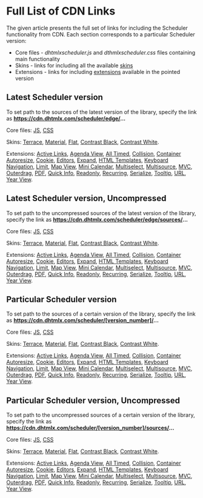 Full List of CDN Links
=====================

The given article presents the full set of links for including the Scheduler functionality from CDN. Each section corresponds to a particular Scheduler version:

- Core files - *dhtmlxscheduler.js* and *dthmlxscheduler.css* files containing main functionality
- Skins - links for including all the available [skins](skins.md)
- Extensions - links for including [extensions](extensions_list.md) available in the pointed version

Latest Scheduler version
---------------

To set path to the sources of the latest version of the library, specify the link as **https://cdn.dhtmlx.com/scheduler/edge/...**

Core files: [JS](https://cdn.dhtmlx.com/scheduler/edge/dhtmlxscheduler.js), [CSS](https://cdn.dhtmlx.com/scheduler/edge/dhtmlxscheduler.css)

Skins: [Terrace](https://cdn.dhtmlx.com/scheduler/edge/dhtmlxscheduler_terrace.css),
[Material](https://cdn.dhtmlx.com/scheduler/edge/dhtmlxscheduler_material.css),
[Flat](https://cdn.dhtmlx.com/scheduler/edge/dhtmlxscheduler_flat.css),
[Contrast Black](https://cdn.dhtmlx.com/scheduler/edge/dhtmlxscheduler_contrast_black.css),
[Contrast White](https://cdn.dhtmlx.com/scheduler/edge/dhtmlxscheduler_contrast_white.css).

Extensions: [Active Links](https://cdn.dhtmlx.com/scheduler/edge/ext/dhtmlxscheduler_active_links.js),
[Agenda View](https://cdn.dhtmlx.com/scheduler/edge/ext/dhtmlxscheduler_agenda_view.js),
[All Timed](https://cdn.dhtmlx.com/scheduler/edge/ext/dhtmlxscheduler_all_timed.js),
[Collision](https://cdn.dhtmlx.com/scheduler/edge/ext/dhtmlxscheduler_collision.js),
[Container Autoresize](https://cdn.dhtmlx.com/scheduler/edge/ext/dhtmlxscheduler_container_autoresize.js),
[Cookie](https://cdn.dhtmlx.com/scheduler/edge/ext/dhtmlxscheduler_cookie.js),
[Editors](https://cdn.dhtmlx.com/scheduler/edge/ext/dhtmlxscheduler_editors.js),
[Expand](https://cdn.dhtmlx.com/scheduler/edge/ext/dhtmlxscheduler_expand.js),
[HTML Templates](https://cdn.dhtmlx.com/scheduler/edge/ext/dhtmlxscheduler_html_templates.js),
[Keyboard Navigation](https://cdn.dhtmlx.com/scheduler/edge/ext/dhtmlxscheduler_key_nav.js),
[Limit](https://cdn.dhtmlx.com/scheduler/edge/ext/dhtmlxscheduler_limit.js),
[Map View](https://cdn.dhtmlx.com/scheduler/edge/ext/dhtmlxscheduler_map_view.js),
[Mini Calendar](https://cdn.dhtmlx.com/scheduler/edge/ext/dhtmlxscheduler_minical.js),
[Multiselect](https://cdn.dhtmlx.com/scheduler/edge/ext/dhtmlxscheduler_multiselect.js),
[Multisource](https://cdn.dhtmlx.com/scheduler/edge/ext/dhtmlxscheduler_multisource.js),
[MVC](https://cdn.dhtmlx.com/scheduler/edge/ext/dhtmlxscheduler_mvc.js),
[Outerdrag](https://cdn.dhtmlx.com/scheduler/edge/ext/dhtmlxscheduler_outerdrag.js),
[PDF](https://cdn.dhtmlx.com/scheduler/edge/ext/dhtmlxscheduler_pdf.js),
[Quick Info](https://cdn.dhtmlx.com/scheduler/edge/ext/dhtmlxscheduler_quick_info.js),
[Readonly](https://cdn.dhtmlx.com/scheduler/edge/ext/dhtmlxscheduler_readonly.js),
[Recurring](https://cdn.dhtmlx.com/scheduler/edge/ext/dhtmlxscheduler_recurring.js),
[Serialize](https://cdn.dhtmlx.com/scheduler/edge/ext/dhtmlxscheduler_serialize.js),
[Tooltip](https://cdn.dhtmlx.com/scheduler/edge/ext/dhtmlxscheduler_tooltip.js),
[URL](https://cdn.dhtmlx.com/scheduler/edge/ext/dhtmlxscheduler_url.js),
[Year View](https://cdn.dhtmlx.com/scheduler/edge/ext/dhtmlxscheduler_year_view.js).


Latest Scheduler version, Uncompressed
---------------------------

To set path to the uncompressed sources of the latest version of the library, specify the link as **https://cdn.dhtmlx.com/scheduler/edge/sources/...**

Core files: [JS](https://cdn.dhtmlx.com/scheduler/edge/sources/dhtmlxscheduler.js), [CSS](https://cdn.dhtmlx.com/scheduler/edge/sources/skins/dhtmlxscheduler.css)

Skins: [Terrace](https://cdn.dhtmlx.com/scheduler/edge/sources/skins/dhtmlxscheduler_terrace.css),
[Material](https://cdn.dhtmlx.com/scheduler/edge/sources/skins/dhtmlxscheduler_material.css),
[Flat](https://cdn.dhtmlx.com/scheduler/edge/sources/skins/dhtmlxscheduler_flat.css),
[Contrast Black](https://cdn.dhtmlx.com/scheduler/edge/sources/skins/dhtmlxscheduler_contrast_black.css),
[Contrast White](https://cdn.dhtmlx.com/scheduler/edge/sources/skins/dhtmlxscheduler_contrast_white.css).

Extensions: [Active Links](https://cdn.dhtmlx.com/scheduler/edge/sources/ext/dhtmlxscheduler_active_links.js),
[Agenda View](https://cdn.dhtmlx.com/scheduler/edge/sources/ext/dhtmlxscheduler_agenda_view.js),
[All Timed](https://cdn.dhtmlx.com/scheduler/edge/sources/ext/dhtmlxscheduler_all_timed.js),
[Collision](https://cdn.dhtmlx.com/scheduler/edge/sources/ext/dhtmlxscheduler_collision.js),
[Container Autoresize](https://cdn.dhtmlx.com/scheduler/edge/sources/ext/dhtmlxscheduler_container_autoresize.js),
[Cookie](https://cdn.dhtmlx.com/scheduler/edge/sources/ext/dhtmlxscheduler_cookie.js),
[Editors](https://cdn.dhtmlx.com/scheduler/edge/sources/ext/dhtmlxscheduler_editors.js),
[Expand](https://cdn.dhtmlx.com/scheduler/edge/sources/ext/dhtmlxscheduler_expand.js),
[HTML Templates](https://cdn.dhtmlx.com/scheduler/edge/sources/ext/dhtmlxscheduler_html_templates.js),
[Keyboard Navigation](https://cdn.dhtmlx.com/scheduler/edge/sources/ext/dhtmlxscheduler_key_nav.js),
[Limit](https://cdn.dhtmlx.com/scheduler/edge/sources/ext/dhtmlxscheduler_limit.js),
[Map View](https://cdn.dhtmlx.com/scheduler/edge/sources/ext/dhtmlxscheduler_map_view.js),
[Mini Calendar](https://cdn.dhtmlx.com/scheduler/edge/sources/ext/dhtmlxscheduler_minical.js),
[Multiselect](https://cdn.dhtmlx.com/scheduler/edge/sources/ext/dhtmlxscheduler_multiselect.js),
[Multisource](https://cdn.dhtmlx.com/scheduler/edge/sources/ext/dhtmlxscheduler_multisource.js),
[MVC](https://cdn.dhtmlx.com/scheduler/edge/sources/ext/dhtmlxscheduler_mvc.js),
[Outerdrag](https://cdn.dhtmlx.com/scheduler/edge/sources/ext/dhtmlxscheduler_outerdrag.js),
[PDF](https://cdn.dhtmlx.com/scheduler/edge/sources/ext/dhtmlxscheduler_pdf.js),
[Quick Info](https://cdn.dhtmlx.com/scheduler/edge/sources/ext/dhtmlxscheduler_quick_info.js),
[Readonly](https://cdn.dhtmlx.com/scheduler/edge/sources/ext/dhtmlxscheduler_readonly.js),
[Recurring](https://cdn.dhtmlx.com/scheduler/edge/sources/ext/dhtmlxscheduler_recurring.js),
[Serialize](https://cdn.dhtmlx.com/scheduler/edge/sources/ext/dhtmlxscheduler_serialize.js),
[Tooltip](https://cdn.dhtmlx.com/scheduler/edge/sources/ext/dhtmlxscheduler_tooltip.js),
[URL](https://cdn.dhtmlx.com/scheduler/edge/sources/ext/dhtmlxscheduler_url.js),
[Year View](https://cdn.dhtmlx.com/scheduler/edge/sources/ext/dhtmlxscheduler_year_view.js).


Particular Scheduler version
--------------

To set path to the sources of a certain version of the library, specify the link as **https://cdn.dhtmlx.com/scheduler/[version_number]/...**

Core files: [JS](https://cdn.dhtmlx.com/scheduler/4.3/dhtmlxscheduler.js), [CSS](https://cdn.dhtmlx.com/scheduler/4.3/dhtmlxscheduler.css)

Skins: [Terrace](https://cdn.dhtmlx.com/scheduler/5.0/dhtmlxscheduler_terrace.css),
[Material](https://cdn.dhtmlx.com/scheduler/5.0/dhtmlxscheduler_material.css),
[Flat](https://cdn.dhtmlx.com/scheduler/5.0/dhtmlxscheduler_flat.css),
[Contrast Black](https://cdn.dhtmlx.com/scheduler/5.0/dhtmlxscheduler_contrast_black.css),
[Contrast White](https://cdn.dhtmlx.com/scheduler/5.0/dhtmlxscheduler_contrast_white.css).

Extensions: [Active Links](https://cdn.dhtmlx.com/scheduler/4.3/ext/dhtmlxscheduler_active_links.js),
[Agenda View](https://cdn.dhtmlx.com/scheduler/4.3/ext/dhtmlxscheduler_agenda_view.js),
[All Timed](https://cdn.dhtmlx.com/scheduler/4.3/ext/dhtmlxscheduler_all_timed.js),
[Collision](https://cdn.dhtmlx.com/scheduler/4.3/ext/dhtmlxscheduler_collision.js),
[Container Autoresize](https://cdn.dhtmlx.com/scheduler/4.3/ext/dhtmlxscheduler_container_autoresize.js),
[Cookie](https://cdn.dhtmlx.com/scheduler/4.3/ext/dhtmlxscheduler_cookie.js),
[Editors](https://cdn.dhtmlx.com/scheduler/4.3/ext/dhtmlxscheduler_editors.js),
[Expand](https://cdn.dhtmlx.com/scheduler/4.3/ext/dhtmlxscheduler_expand.js),
[HTML Templates](https://cdn.dhtmlx.com/scheduler/4.3/ext/dhtmlxscheduler_html_templates.js),
[Keyboard Navigation](https://cdn.dhtmlx.com/scheduler/4.3/ext/dhtmlxscheduler_key_nav.js),
[Limit](https://cdn.dhtmlx.com/scheduler/4.3/ext/dhtmlxscheduler_limit.js),
[Map View](https://cdn.dhtmlx.com/scheduler/4.3/ext/dhtmlxscheduler_map_view.js),
[Mini Calendar](https://cdn.dhtmlx.com/scheduler/4.3/ext/dhtmlxscheduler_minical.js),
[Multiselect](https://cdn.dhtmlx.com/scheduler/4.3/ext/dhtmlxscheduler_multiselect.js),
[Multisource](https://cdn.dhtmlx.com/scheduler/4.3/ext/dhtmlxscheduler_multisource.js),
[MVC](https://cdn.dhtmlx.com/scheduler/4.3/ext/dhtmlxscheduler_mvc.js),
[Outerdrag](https://cdn.dhtmlx.com/scheduler/4.3/ext/dhtmlxscheduler_outerdrag.js),
[PDF](https://cdn.dhtmlx.com/scheduler/4.3/ext/dhtmlxscheduler_pdf.js),
[Quick Info](https://cdn.dhtmlx.com/scheduler/4.3/ext/dhtmlxscheduler_quick_info.js),
[Readonly](https://cdn.dhtmlx.com/scheduler/4.3/ext/dhtmlxscheduler_readonly.js),
[Recurring](https://cdn.dhtmlx.com/scheduler/4.3/ext/dhtmlxscheduler_recurring.js),
[Serialize](https://cdn.dhtmlx.com/scheduler/4.3/ext/dhtmlxscheduler_serialize.js),
[Tooltip](https://cdn.dhtmlx.com/scheduler/4.3/ext/dhtmlxscheduler_tooltip.js),
[URL](https://cdn.dhtmlx.com/scheduler/4.3/ext/dhtmlxscheduler_url.js),
[Year View](https://cdn.dhtmlx.com/scheduler/4.3/ext/dhtmlxscheduler_year_view.js).

Particular Scheduler version, Uncompressed 
-------------------------------

To set path to the uncompressed sources of a certain version of the library, specify the link as **https://cdn.dhtmlx.com/scheduler/[version_number]/sources/...**

Core files: [JS](https://cdn.dhtmlx.com/scheduler/4.3/sources/dhtmlxscheduler.js), [CSS](https://cdn.dhtmlx.com/scheduler/4.3/sources/skins/dhtmlxscheduler.css)

Skins: [Terrace](https://cdn.dhtmlx.com/scheduler/5.0/sources/skins/dhtmlxscheduler_terrace.css),
[Material](https://cdn.dhtmlx.com/scheduler/5.0/sources/skins/dhtmlxscheduler_material.css),
[Flat](https://cdn.dhtmlx.com/scheduler/5.0/sources/skins/dhtmlxscheduler_flat.css),
[Contrast Black](https://cdn.dhtmlx.com/scheduler/5.0/sources/skins/dhtmlxscheduler_contrast_black.css),
[Contrast White](https://cdn.dhtmlx.com/scheduler/5.0/sources/skins/dhtmlxscheduler_contrast_white.css).


Extensions: [Active Links](https://cdn.dhtmlx.com/scheduler/4.3/sources/ext/dhtmlxscheduler_active_links.js),
[Agenda View](https://cdn.dhtmlx.com/scheduler/4.3/sources/ext/dhtmlxscheduler_agenda_view.js),
[All Timed](https://cdn.dhtmlx.com/scheduler/4.3/sources/ext/dhtmlxscheduler_all_timed.js),
[Collision](https://cdn.dhtmlx.com/scheduler/4.3/sources/ext/dhtmlxscheduler_collision.js),
[Container Autoresize](https://cdn.dhtmlx.com/scheduler/4.3/sources/ext/dhtmlxscheduler_container_autoresize.js),
[Cookie](https://cdn.dhtmlx.com/scheduler/4.3/sources/ext/dhtmlxscheduler_cookie.js),
[Editors](https://cdn.dhtmlx.com/scheduler/4.3/sources/ext/dhtmlxscheduler_editors.js),
[Expand](https://cdn.dhtmlx.com/scheduler/4.3/sources/ext/dhtmlxscheduler_expand.js),
[HTML Templates](https://cdn.dhtmlx.com/scheduler/4.3/sources/ext/dhtmlxscheduler_html_templates.js),
[Keyboard Navigation](https://cdn.dhtmlx.com/scheduler/4.3/sources/ext/dhtmlxscheduler_key_nav.js),
[Limit](https://cdn.dhtmlx.com/scheduler/4.3/sources/ext/dhtmlxscheduler_limit.js),
[Map View](https://cdn.dhtmlx.com/scheduler/4.3/sources/ext/dhtmlxscheduler_map_view.js),
[Mini Calendar](https://cdn.dhtmlx.com/scheduler/4.3/sources/ext/dhtmlxscheduler_minical.js),
[Multiselect](https://cdn.dhtmlx.com/scheduler/4.3/sources/ext/dhtmlxscheduler_multiselect.js),
[Multisource](https://cdn.dhtmlx.com/scheduler/4.3/sources/ext/dhtmlxscheduler_multisource.js),
[MVC](https://cdn.dhtmlx.com/scheduler/4.3/sources/ext/dhtmlxscheduler_mvc.js),
[Outerdrag](https://cdn.dhtmlx.com/scheduler/4.3/sources/ext/dhtmlxscheduler_outerdrag.js),
[PDF](https://cdn.dhtmlx.com/scheduler/4.3/sources/ext/dhtmlxscheduler_pdf.js),
[Quick Info](https://cdn.dhtmlx.com/scheduler/4.3/sources/ext/dhtmlxscheduler_quick_info.js),
[Readonly](https://cdn.dhtmlx.com/scheduler/4.3/sources/ext/dhtmlxscheduler_readonly.js),
[Recurring](https://cdn.dhtmlx.com/scheduler/4.3/sources/ext/dhtmlxscheduler_recurring.js),
[Serialize](https://cdn.dhtmlx.com/scheduler/4.3/sources/ext/dhtmlxscheduler_serialize.js),
[Tooltip](https://cdn.dhtmlx.com/scheduler/4.3/sources/ext/dhtmlxscheduler_tooltip.js),
[URL](https://cdn.dhtmlx.com/scheduler/4.3/sources/ext/dhtmlxscheduler_url.js),
[Year View](https://cdn.dhtmlx.com/scheduler/4.3/sources/ext/dhtmlxscheduler_year_view.js).